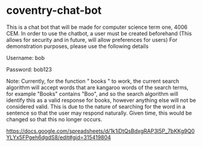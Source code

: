 # coventry-chat-bot
This is a chat bot that will be made for computer science term one, 4006 CEM. 
In order to use the chatbot, a user must be created beforehand (This allows for security and in future, will allow preferences for users)
For demonstration purposes, please use the following details

Username: bob

Password: bob123

Note:
Currently, for the function " books " to work, the current search algorithm will accept words that are kangaroo words of the search terms, for example "Books" contains "Boo", and so the search algorithm will identify this as a valid response for books, however anything else will not be considered valid. This is due to the nature of searching for the word in a sentence so that the user may respond naturally.
Given time, this would be changed so that this no longer occurs.

https://docs.google.com/spreadsheets/d/1k1iDtQsBdxgRAP3I5P_7bKKg9Q0YLYx5FPgeh6dgdS8/edit#gid=315419804
